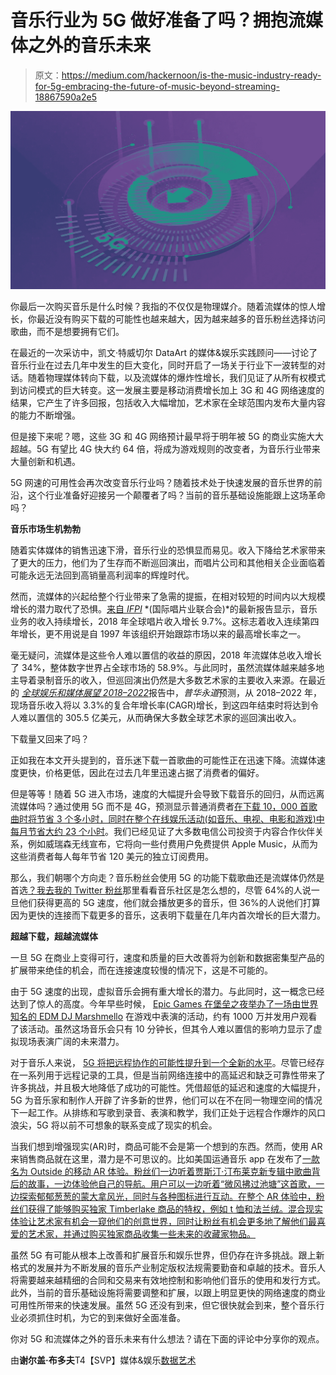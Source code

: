 # 音乐行业为 5G 做好准备了吗？拥抱流媒体之外的音乐未来

> 原文：<https://medium.com/hackernoon/is-the-music-industry-ready-for-5g-embracing-the-future-of-music-beyond-streaming-18867590a2e5>

![](img/29687ff8b72f7c5aa124eeea743a8af0.png)

你最后一次购买音乐是什么时候？我指的不仅仅是物理媒介。随着流媒体的惊人增长，你最近没有购买下载的可能性也越来越大，因为越来越多的音乐粉丝选择访问歌曲，而不是想要拥有它们。

在最近的一次采访中，凯文·特威切尔 DataArt 的媒体&娱乐实践顾问——讨论了音乐行业在过去几年中发生的巨大变化，同时开启了一场关于行业下一波转型的对话。随着物理媒体转向下载，以及流媒体的爆炸性增长，我们见证了从所有权模式到访问模式的巨大转变。这一发展主要是移动消费增长加上 3G 和 4G 网络速度的结果，它产生了许多回报，包括收入大幅增加，艺术家在全球范围内发布大量内容的能力不断增强。

但是接下来呢？嗯，这些 3G 和 4G 网络预计最早将于明年被 5G 的商业实施大大超越。5G 有望比 4G 快大约 64 倍，将成为游戏规则的改变者，为音乐行业带来大量创新和机遇。

5G 网速的可用性会再次改变音乐行业吗？随着技术处于快速发展的音乐世界的前沿，这个行业准备好迎接另一个颠覆者了吗？当前的音乐基础设施能跟上这场革命吗？

**音乐市场生机勃勃**

随着实体媒体的销售迅速下滑，音乐行业的恐惧显而易见。收入下降给艺术家带来了更大的压力，他们为了生存而不断巡回演出，而唱片公司和其他相关企业面临着可能永远无法回到高销量高利润率的辉煌时代。

然而，流媒体的兴起给整个行业带来了急需的提振，在相对较短的时间内以大规模增长的潜力取代了恐惧。[来自 *IFPI*](https://www.ifpi.org/downloads/GMR2019.pdf) *(国际唱片业联合会)*的最新报告显示，音乐业务的收入持续增长，2018 年全球唱片收入增长 9.7%。这标志着收入连续第四年增长，更不用说是自 1997 年该组织开始跟踪市场以来的最高增长率之一。

毫无疑问，流媒体是这些令人难以置信的收益的原因，2018 年流媒体总收入增长了 34%，整体数字世界占全球市场的 58.9%。与此同时，虽然流媒体越来越多地主导着录制音乐的收入，但巡回演出仍然是大多数艺术家的主要收入来源。在最近的 [*全球娱乐和媒体展望 2018–2022*](https://www.pwc.com/outlook)报告中，*普华永道*预测，从 2018–2022 年，现场音乐收入将以 3.3%的复合年增长率(CAGR)增长，到这四年结束时将达到令人难以置信的 305.5 亿美元，从而确保大多数全球艺术家的巡回演出收入。

下载量又回来了吗？

正如我在本文开头提到的，音乐迷下载一首歌曲的可能性正在迅速下降。流媒体速度更快，价格更低，因此在过去几年里迅速占据了消费者的偏好。

但是等等！随着 5G 进入市场，速度的大幅提升会导致下载音乐的回归，从而远离流媒体吗？通过使用 5G 而不是 4G，预测显示普通消费者[在下载 10，000 首歌曲时将节省 3 个多小时，同时在整个在线娱乐活动(如音乐、电视、电影和游戏)中每月节省大约 23 个小时](https://www.techrepublic.com/article/faster-downloads-and-low-latency-from-5g-will-save-hours-of-download-time-compared-to-4g/)。我们已经见证了大多数电信公司投资于内容合作伙伴关系，例如威瑞森无线宣布，它将向一些付费用户免费提供 Apple Music，从而为这些消费者每人每年节省 120 美元的独立订阅费用。

那么，我们朝哪个方向走？音乐粉丝会使用 5G 的功能下载歌曲还是流媒体仍然是首选[？我去我的 Twitter 粉丝](https://twitter.com/sbludov/status/1105130054223364096)那里看看音乐社区是怎么想的，尽管 64%的人说一旦他们获得更高的 5G 速度，他们就会播放更多的音乐，但 36%的人说他们打算因为更快的连接而下载更多的音乐，这表明下载量在几年内首次增长的巨大潜力。

**超越下载，超越流媒体**

一旦 5G 在商业上变得可行，速度和质量的巨大改善将为创新和数据密集型产品的扩展带来绝佳的机会，而在连接速度较慢的情况下，这是不可能的。

由于 5G 速度的出现，虚拟音乐会拥有重大增长的潜力。与此同时，这一概念已经达到了惊人的高度。今年早些时候， [Epic Games 在堡垒之夜举办了一场由世界知名的 EDM DJ Marshmello](https://www.roadtovr.com/fornite-virtual-concert-potent-glimpse-of-virtual-reality-future/) 在游戏中表演的活动，约有 1000 万并发用户观看了该活动。虽然这场音乐会只有 10 分钟长，但其令人难以置信的影响力显示了虚拟现场表演广阔的未来潜力。

对于音乐人来说， [5G 将把远程协作的可能性提升到一个全新的水平](https://www.ericsson.com/en/blog/2019/3/real-time-music-collaboration-with-5G)。尽管已经存在一系列用于远程记录的工具，但是当前网络连接中的高延迟和缺乏可靠性带来了许多挑战，并且极大地降低了成功的可能性。凭借超低的延迟和速度的大幅提升，5G 为音乐家和制作人开辟了许多新的世界，他们可以在不在同一物理空间的情况下一起工作。从排练和写歌到录音、表演和教学，我们正处于远程合作爆炸的风口浪尖，5G 将以前不可想象的联系变成了现实的机会。

当我们想到增强现实(AR)时，商品可能不会是第一个想到的东西。然而，使用 AR 来销售商品就在这里，潜力是不可思议的。比如美国运通音乐 app 在发布了[一款名为 Outside 的移动 AR 体验。粉丝们一边听着贾斯汀·汀布莱克新专辑中歌曲背后的故事，一边体验他自己的导航。用户可以一边听着“微风拂过池塘”这首歌，一边探索郁郁葱葱的蒙大拿风光，同时与各种图标进行互动。在整个 AR 体验中，粉丝们获得了能够购买独家 Timberlake 商品的特权，例如 t 恤和法兰绒。混合现实体验让艺术家有机会一窥他们的创意世界，同时让粉丝有机会更多地了解他们最喜爱的艺术家，并通过购买独家商品收集一些未来的收藏家物品。](https://vrscout.com/news/justin-timberlake-music-ar/)

虽然 5G 有可能从根本上改善和扩展音乐和娱乐世界，但仍存在许多挑战。跟上新格式的发展并为不断发展的音乐产业制定版权法规需要勤奋和卓越的技术。音乐人将需要越来越精细的合同和交易来有效地控制和影响他们音乐的使用和发行方式。此外，当前的音乐基础设施将需要调整和扩展，以跟上明显更快的网络速度的商业可用性所带来的快速发展。虽然 5G 还没有到来，但它很快就会到来，整个音乐行业必须抓住时机，为它的到来做好全面准备。

你对 5G 和流媒体之外的音乐未来有什么想法？请在下面的评论中分享你的观点。

由**谢尔盖·布多夫**T4【SVP】媒体&娱乐[数据艺术](https://www.dataart.com/industry/media-and-entertainment?utm_source=medium.com&utm_medium=referral&utm_campaign=m-regular&utm_content=sbludov-hn-5gmusic)